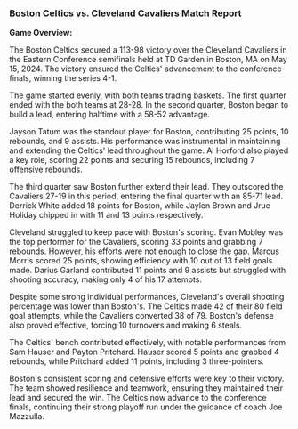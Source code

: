 ### Boston Celtics vs. Cleveland Cavaliers Match Report

**Game Overview:**

The Boston Celtics secured a 113-98 victory over the Cleveland Cavaliers in the Eastern Conference semifinals held at TD Garden in Boston, MA on May 15, 2024. The victory ensured the Celtics' advancement to the conference finals, winning the series 4-1.

The game started evenly, with both teams trading baskets. The first quarter ended with the both teams at 28-28. In the second quarter, Boston began to build a lead, entering halftime with a 58-52 advantage.

Jayson Tatum was the standout player for Boston, contributing 25 points, 10 rebounds, and 9 assists. His performance was instrumental in maintaining and extending the Celtics' lead throughout the game. Al Horford also played a key role, scoring 22 points and securing 15 rebounds, including 7 offensive rebounds.

The third quarter saw Boston further extend their lead. They outscored the Cavaliers 27-19 in this period, entering the final quarter with an 85-71 lead. Derrick White added 18 points for Boston, while Jaylen Brown and Jrue Holiday chipped in with 11 and 13 points respectively.

Cleveland struggled to keep pace with Boston's scoring. Evan Mobley was the top performer for the Cavaliers, scoring 33 points and grabbing 7 rebounds. However, his efforts were not enough to close the gap. Marcus Morris scored 25 points, showing efficiency with 10 out of 13 field goals made. Darius Garland contributed 11 points and 9 assists but struggled with shooting accuracy, making only 4 of his 17 attempts.

Despite some strong individual performances, Cleveland's overall shooting percentage was lower than Boston's. The Celtics made 42 of their 80 field goal attempts, while the Cavaliers converted 38 of 79. Boston's defense also proved effective, forcing 10 turnovers and making 6 steals.

The Celtics' bench contributed effectively, with notable performances from Sam Hauser and Payton Pritchard. Hauser scored 5 points and grabbed 4 rebounds, while Pritchard added 11 points, including 3 three-pointers.

Boston's consistent scoring and defensive efforts were key to their victory. The team showed resilience and teamwork, ensuring they maintained their lead and secured the win. The Celtics now advance to the conference finals, continuing their strong playoff run under the guidance of coach Joe Mazzulla.
